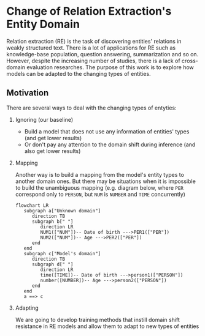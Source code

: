 # Change of Relation Extraction's Entity Domain

Relation extraction (RE) is the task of discovering entities' relations in weakly structured text. There is a lot of applications for RE 
such as knowledge-base population, question answering, summarization and so on. However, despite the increasing number of studies, 
there is a lack of cross-domain evaluation researches. The purpose of this work is to explore how models can be adapted to the changing 
types of entities.

## Motivation
There are several ways to deal with the changing types of entyties:
1) Ignoring (our baseline)
   
    * Build a model that does not use any information of entities' types (and get lower results)
    * Or don't pay any attention to the domain shift during inference (and also get lower results)
    
2) Mapping

   Another way is to build a mapping from the model's entity types to another domain ones. But there may be situations when it is 
impossible to build the unambiguous mapping (e.g. diagram below, where `PER` correspond only to `PERSON`, but `NUM` is `NUMBER` and `TIME` 
concurrently)

   ```mermaid
   flowchart LR
      subgraph a["Unknown domain"]
         direction TB
         subgraph b[" "]
            direction LR
            NUM1(["NUM"])-- Date of birth --->PER1(["PER"])
            NUM2(["NUM"])-- Age --->PER2(["PER"])
         end
      end
      subgraph c["Model's domain"]
         direction TB
         subgraph d[" "]
            direction LR
            time([TIME])-- Date of birth --->person1(["PERSON"])
            number([NUMBER])-- Age --->person2(["PERSON"])
         end
      end
      a ==> c 
   ```

3) Adapting

   We are going to develop training methods that instill domain shift resistance in RE models and allow them to adapt to new types of 
entities
